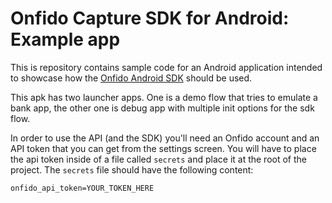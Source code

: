 # Onfido Capture SDK for Android: Example app

This is repository contains sample code for an Android application intended to showcase how the [Onfido Android SDK](https://github.com/onfido/onfido-android-sdk) should be used.

This apk has two launcher apps. One is a demo flow that tries to emulate a bank app, the other one is debug app with multiple init options for the sdk flow.

In order to use the API (and the SDK) you'll need an Onfido account and an API token that you can get from the settings screen.
You will have to place the api token inside of a file called `secrets` and place it at the root of the project.
The `secrets` file should have the following content:
```
onfido_api_token=YOUR_TOKEN_HERE
```